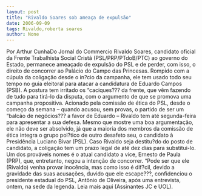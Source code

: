 ```yaml
---
layout: post
title: "Rivaldo Soares sob ameaça de expulsão"
date: 2006-09-09
tags: Rivaldo,roberta soares
author: None
---
```

Por Arthur CunhaDo Jornal do Commercio
Rivaldo Soares, candidato oficial da Frente Trabalhista Social Cristã (PSL/PRP/PTdoB/PTC) ao governo do Estado, permanece ameaçado de expulsão do PSL e de perder, com isso, o direito de concorrer ao Palácio do Campo das Princesas. Rompido com a cúpula da coligação desde o in?cio da campanha, ele tem usado todo seu tempo no guia eleitoral para atacar a candidatura de Eduardo Campos (PSB). A postura tem irritado os “caciques??? da frente, que vêm fazendo de tudo para tirá-lo da disputa, com o argumento de que se promova uma campanha propositiva.
Acionado pela comissão de ética do PSL, desde o começo da semana – quando acusou, sem provas, o partido de ser um “balcão de negócios??? a favor de Eduardo – Rivaldo tem até segunda-feira para apresentar a sua defesa. Mesmo que mostre uma boa argumentação, ele não deve ser absolvido,
 já que a maioria dos membros da comissão de ética integra o grupo pol?tico de outro desafeto seu, o candidato à Presidência Luciano Bivar (PSL). 
Caso Rivaldo seja destitu?do do posto de candidato, a coligação tem um prazo legal de até dez dias para substitui-lo. Um dos prováveis nomes é o atual candidato a vice, Ernesto de Paula (PRP), que, entretanto, negou a intenção de concorrer. “Pode ser que ele (Rivaldo) venha provar inocência, mas como isso é dif?cil, devido a gravidade das suas acusações, duvido que ele escape???, confidenciou o presidente estadual do PSL, Antônio de Oliveira, após uma entrevista, ontem, na sede da legenda.
Leia mais aqui (Assinantes JC e UOL). 